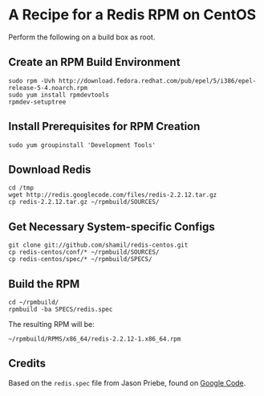 # A Recipe for a Redis RPM on CentOS

Perform the following on a build box as root.

## Create an RPM Build Environment

    sudo rpm -Uvh http://download.fedora.redhat.com/pub/epel/5/i386/epel-release-5-4.noarch.rpm 
    sudo yum install rpmdevtools
    rpmdev-setuptree

## Install Prerequisites for RPM Creation

    sudo yum groupinstall 'Development Tools'

## Download Redis

    cd /tmp
    wget http://redis.googlecode.com/files/redis-2.2.12.tar.gz
    cp redis-2.2.12.tar.gz ~/rpmbuild/SOURCES/

## Get Necessary System-specific Configs

    git clone git://github.com/shamil/redis-centos.git
    cp redis-centos/conf/* ~/rpmbuild/SOURCES/
    cp redis-centos/spec/* ~/rpmbuild/SPECS/

## Build the RPM

    cd ~/rpmbuild/
    rpmbuild -ba SPECS/redis.spec

The resulting RPM will be:

    ~/rpmbuild/RPMS/x86_64/redis-2.2.12-1.x86_64.rpm

## Credits

Based on the `redis.spec` file from Jason Priebe, found on [Google Code][gc].

 [gc]: http://groups.google.com/group/redis-db/files
